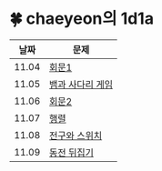 # 🍀 chaeyeon의 1d1a

| 날짜    | 문제   |
|---------|--------|
| 11.04 | [회문1](https://swexpertacademy.com/main/code/problem/problemDetail.do?contestProbId=AV14QpAaAAwCFAYi&categoryId=AV14QpAaAAwCFAYi&categoryType=CODE&problemTitle=%ED%9A%8C%EB%AC%B81&orderBy=FIRST_REG_DATETIME&selectCodeLang=ALL&select-1=&pageSize=10&pageIndex=1) |
| 11.05 | [뱀과 사다리 게임](https://www.acmicpc.net/problem/16928) |
| 11.06 | [회문2](https://swexpertacademy.com/main/code/problem/problemDetail.do?problemLevel=3&contestProbId=AV14Rq5aABUCFAYi&categoryId=AV14Rq5aABUCFAYi&categoryType=CODE&problemTitle=s%2Fw+%EB%AC%B8%EC%A0%9C%ED%95%B4%EA%B2%B0&orderBy=SUBMIT_COUNT&selectCodeLang=ALL&select-1=3&pageSize=10&pageIndex=1) |
| 11.07 | [행렬](https://www.acmicpc.net/problem/1080) |
| 11.08 | [전구와 스위치](https://www.acmicpc.net/problem/2138) |
| 11.09 | [동전 뒤집기](https://www.acmicpc.net/problem/1285) |